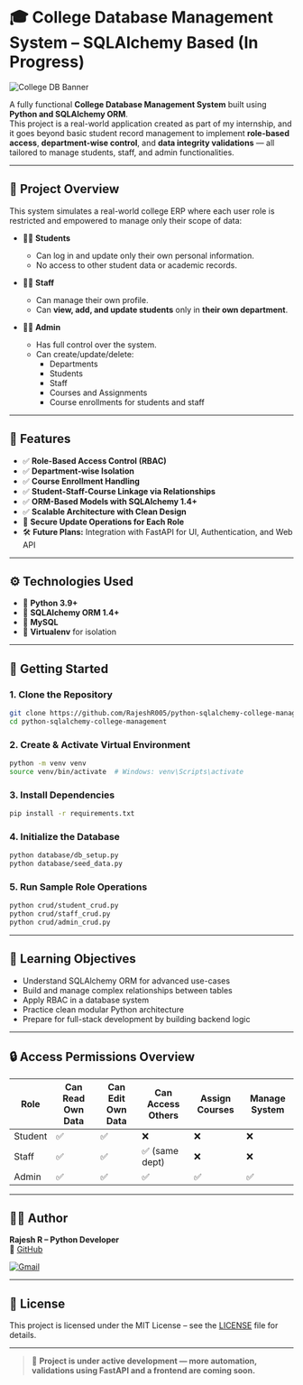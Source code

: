 # 🎓 College Database Management System – SQLAlchemy Based (In Progress)

![College DB Banner](https://raw.githubusercontent.com/RajeshR005/python-sqlalchemy-college-management/main/assets/college_banner.gif)

A fully functional **College Database Management System** built using **Python and SQLAlchemy ORM**.  
This project is a real-world application created as part of my internship, and it goes beyond basic student record management to implement **role-based access**, **department-wise control**, and **data integrity validations** — all tailored to manage students, staff, and admin functionalities.

---

## 📘 Project Overview

This system simulates a real-world college ERP where each user role is restricted and empowered to manage only their scope of data:

- 👨‍🎓 **Students**
  - Can log in and update only their own personal information.
  - No access to other student data or academic records.

- 👨‍🏫 **Staff**
  - Can manage their own profile.
  - Can **view, add, and update students** only in **their own department**.

- 🧑‍💼 **Admin**
  - Has full control over the system.
  - Can create/update/delete:
    - Departments
    - Students
    - Staff
    - Courses and Assignments
    - Course enrollments for students and staff

---

## 🧱 Features

- ✅ **Role-Based Access Control (RBAC)**
- ✅ **Department-wise Isolation**
- ✅ **Course Enrollment Handling**
- ✅ **Student-Staff-Course Linkage via Relationships**
- ✅ **ORM-Based Models with SQLAlchemy 1.4+**
- ✅ **Scalable Architecture with Clean Design**
- 🔐 **Secure Update Operations for Each Role**
- 🛠️ **Future Plans:** Integration with FastAPI for UI, Authentication, and Web API

---

## ⚙️ Technologies Used

- 🔹 **Python 3.9+**
- 🔹 **SQLAlchemy ORM 1.4+**
- 🔹 **MySQL** 
- 🔹 **Virtualenv** for isolation

---

## 🚀 Getting Started

### 1. Clone the Repository

```bash
git clone https://github.com/RajeshR005/python-sqlalchemy-college-management.git
cd python-sqlalchemy-college-management
```

### 2. Create & Activate Virtual Environment

```bash
python -m venv venv
source venv/bin/activate  # Windows: venv\Scripts\activate
```

### 3. Install Dependencies

```bash
pip install -r requirements.txt
```

### 4. Initialize the Database

```bash
python database/db_setup.py
python database/seed_data.py
```

### 5. Run Sample Role Operations

```bash
python crud/student_crud.py
python crud/staff_crud.py
python crud/admin_crud.py
```

---

## 🎯 Learning Objectives

- Understand SQLAlchemy ORM for advanced use-cases
- Build and manage complex relationships between tables
- Apply RBAC in a database system
- Practice clean modular Python architecture
- Prepare for full-stack development by building backend logic

---

## 🔒 Access Permissions Overview

| Role    | Can Read Own Data | Can Edit Own Data | Can Access Others | Assign Courses | Manage System |
|---------|-------------------|-------------------|-------------------|----------------|----------------|
| Student | ✅                | ✅                | ❌               | ❌             | ❌             |
| Staff   | ✅                | ✅                | ✅ (same dept)   | ❌             | ❌             |
| Admin   | ✅                | ✅                | ✅               | ✅             | ✅             |

---

## 👨‍💻 Author

**Rajesh R – Python Developer**  
🔗 [GitHub](https://github.com/RajeshR005) 

[![Gmail](https://img.shields.io/badge/Gmail-rajeshr005%40gmail.com-red?logo=gmail&logoColor=white)](mailto:rajeshr005@gmail.com)

---

## 📜 License

This project is licensed under the MIT License – see the [LICENSE](LICENSE) file for details.

---

> 🚧 **Project is under active development — more automation, validations using FastAPI and a frontend are coming soon.**
